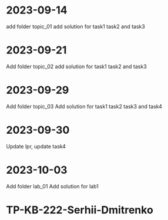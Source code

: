 # 2023-09-14
add folder topic_01
add solution for task1 task2 and task3

# 2023-09-21
Add folder topic_02
add solution for task1 task2 and task3

# 2023-09-29
Add folder topic_03
Add solution for task1 task2 task3 and task4

# 2023-09-30
Update lpr, update task4

# 2023-10-03
 Add folder lab_01
 Add solution for lab1

# TP-KB-222-Serhii-Dmitrenko

